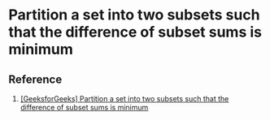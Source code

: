 # Partition a set into two subsets such that the difference of subset sums is minimum

## Reference

1. [[GeeksforGeeks] Partition a set into two subsets such that the difference of subset sums is minimum](https://www.geeksforgeeks.org/partition-a-set-into-two-subsets-such-that-the-difference-of-subset-sums-is-minimum/)
